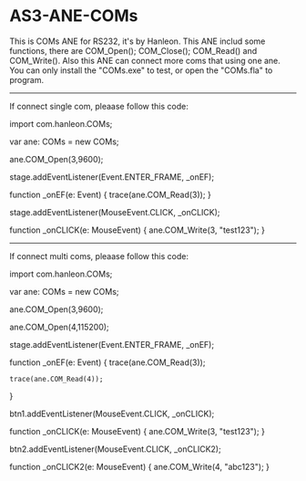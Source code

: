 # AS3-ANE-COMs
This is COMs ANE for RS232, it's by Hanleon.
This ANE includ some functions, there are COM_Open(); COM_Close(); COM_Read() and COM_Write().
Also this ANE can connect more coms that using one ane.
You can only install the "COMs.exe" to test, or open the "COMs.fla" to program.

-----------------------------------------------------------------------------
If connect single com, pleaase follow this code:

import com.hanleon.COMs;

var ane: COMs = new COMs;

ane.COM_Open(3,9600);

stage.addEventListener(Event.ENTER_FRAME, _onEF);

function _onEF(e: Event)
{
	trace(ane.COM_Read(3));
}

stage.addEventListener(MouseEvent.CLICK, _onCLICK);

function _onCLICK(e: MouseEvent)
{
	ane.COM_Write(3, "test123");
}

-----------------------------------------------------------------------------
If connect multi coms, pleaase follow this code:

import com.hanleon.COMs;

var ane: COMs = new COMs;

ane.COM_Open(3,9600);

ane.COM_Open(4,115200);

stage.addEventListener(Event.ENTER_FRAME, _onEF);

function _onEF(e: Event)
{
	trace(ane.COM_Read(3));
	
  	trace(ane.COM_Read(4));
}

btn1.addEventListener(MouseEvent.CLICK, _onCLICK);

function _onCLICK(e: MouseEvent)
{
	ane.COM_Write(3, "test123");
}

btn2.addEventListener(MouseEvent.CLICK, _onCLICK2);

function _onCLICK2(e: MouseEvent)
{
	ane.COM_Write(4, "abc123");
}
